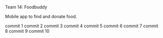 Team 14: Foodbuddy

Mobile app to find and donate food.

commit 1
commit 2
commit 3
commit 4
commit 5
commit 6
commit 7
commit 8
commit 9
commit 10
